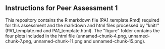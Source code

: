 ## Instructions for Peer Assessment 1

This repository contains the R markdown file (PA1_template.Rmd) required for this assessment and the markdown and html files processed by "knitr" (PA1_template.md and PA1_template.html). The "figure" folder contains the four plots included in the html file (unnamed-chunk-4.png, unnamed-chunk-7.png, unnamed-chunk-11.png and unnamed-chunk-15.png).
